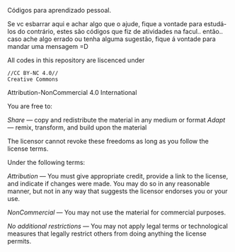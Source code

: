 Códigos para aprendizado pessoal.

Se vc esbarrar aqui e achar algo que o ajude, fique a vontade para estudá-los 
do contrário, estes são códigos que fiz de atividades na facul.. então.. caso ache algo errado ou tenha alguma sugestão, fique á vontade para mandar uma mensagem =D


All codes in this repository are liscenced under 

    //CC BY-NC 4.0//
    Creative Commons
Attribution-NonCommercial 4.0 International
  
You are free to:

*Share* — copy and redistribute the material in any medium or format
*Adapt* — remix, transform, and build upon the material

The licensor cannot revoke these freedoms as long as you follow the license terms.

Under the following terms:


*Attribution* — You must give appropriate credit, provide a link to the license, and indicate if changes were made. You may do so in any reasonable manner, but not in any way that suggests the licensor endorses you or your use.

*NonCommercial* — You may not use the material for commercial purposes.

*No additional restrictions* — You may not apply legal terms or technological measures that legally restrict others from doing anything the license permits.